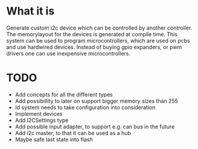 # What it is

Generate custom i2c device which can be controlled by another controller.
The memorylayout for the devices is generated at compile time.
This system can be used to program microcontrollers, which are used on pcbs and use hardwired devices.
Instead of buying gpio expanders, or pwm drivers one can use inexpensive microcontrollers.

# TODO

- Add concepts for all the different types
- Add possibillity to later on support bigger memory sizes than 255
- Id system needs to take configuration into consideration
- Implement devices
- Add I2CSettings type
- Add possible input adapter, to support e.g. can bus in the future
- Add i2c master, to that it can be used as a hub
- Maybe safe last state into flash
